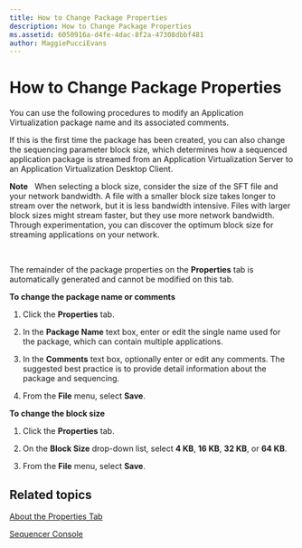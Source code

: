 ```yaml
---
title: How to Change Package Properties
description: How to Change Package Properties
ms.assetid: 6050916a-d4fe-4dac-8f2a-47308dbbf481
author: MaggiePucciEvans
---
```


# How to Change Package Properties


You can use the following procedures to modify an Application Virtualization package name and its associated comments.

If this is the first time the package has been created, you can also change the sequencing parameter block size, which determines how a sequenced application package is streamed from an Application Virtualization Server to an Application Virtualization Desktop Client.

**Note**  
When selecting a block size, consider the size of the SFT file and your network bandwidth. A file with a smaller block size takes longer to stream over the network, but it is less bandwidth intensive. Files with larger block sizes might stream faster, but they use more network bandwidth. Through experimentation, you can discover the optimum block size for streaming applications on your network.

 

The remainder of the package properties on the **Properties** tab is automatically generated and cannot be modified on this tab.

**To change the package name or comments**

1.  Click the **Properties** tab.

2.  In the **Package Name** text box, enter or edit the single name used for the package, which can contain multiple applications.

3.  In the **Comments** text box, optionally enter or edit any comments. The suggested best practice is to provide detail information about the package and sequencing.

4.  From the **File** menu, select **Save**.

**To change the block size**

1.  Click the **Properties** tab.

2.  On the **Block Size** drop-down list, select **4 KB**, **16 KB**, **32 KB**, or **64 KB**.

3.  From the **File** menu, select **Save**.

## Related topics


[About the Properties Tab](about-the-properties-tab.md)

[Sequencer Console](sequencer-console.md)

 

 






